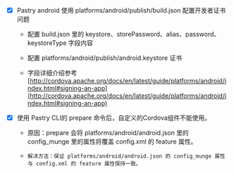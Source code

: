 - [x] Pastry android 使用 platforms/android/publish/build.json 配置开发者证书问题

    - 配置 build.json 里的 keystore、storePassword、alias、password、keystoreType 字段内容

    - 配置 platforms/android/publish/android.keystore 证书
    
    - 字段详细介绍参考 [http://cordova.apache.org/docs/en/latest/guide/platforms/android/index.html#signing-an-app](http://cordova.apache.org/docs/en/latest/guide/platforms/android/index.html#signing-an-app)     

- [x] 使用 Pastry CLI的 prepare 命令后，自定义的Cordova组件不能使用。
    
    - 原因：prepare 会将 platforms/android/android.json 里的 config_munge 里的属性将覆盖 config.xml 的 feature 属性。
    
    - `解决方法：保证 platforms/android/android.json 的 config_munge 属性与 config.xml 的 feature 属性保持一致。`
